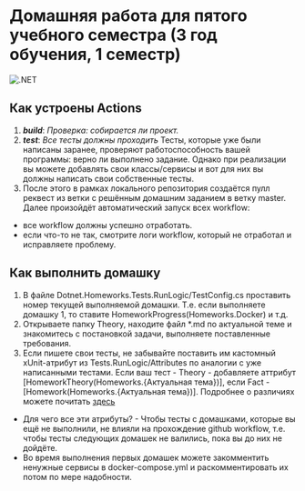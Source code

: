 # Домашняя работа для пятого учебного семестра (3 год обучения, 1 семестр)

![.NET](https://github.com/enhisir/HT.ITIS-3.1-student/actions/workflows/dotnet.yml/badge.svg)

## Как устроены Actions
1. ***build***: *Проверка: собирается ли проект.*
2. ***test***: *Все тесты должны проходить*
Тесты, которые уже были написаны заранее, проверяют работоспособность вашей программы:  верно ли выполнено задание.
Однако при реализации вы можете добавлять свои классы/сервисы и вот для них вы должны написать свои собственные тесты.
3. После этого в рамках локального репозитория создаётся пулл реквест из ветки с решённым домашним заданием в ветку master. Далее произойдёт автоматический запуск всех workflow:
- все workflow должны успешно отработать.
- если что-то не так, смотрите логи workflow, который не отработал и исправляете проблему.
## Как выполнить домашку
1. В файле Dotnet.Homeworks.Tests.RunLogic/TestConfig.cs проставить номер текущей выполняемой домашки. Т.е. если выполняете домашку 1, то ставите HomeworkProgress(Homeworks.Docker) и т.д.
2. Открываете папку Theory, находите файл *.md по актуальной теме и знакомитесь с постановкой задачи, выполняете поставленные требования.
3. Если пишете свои тесты, не забывайте поставить им кастомный xUnit-атрибут из Tests.RunLogic/Attributes по аналогии с уже написанными тестами. Если ваш тест - Theory - добавляете аттрибут [HomeworkTheory(Homeworks.{Актуальная тема})], если Fact - [Homework(Homeworks.{Актуальная тема})]. Подробнее о различиях можете почитать [здесь](https://codebots.com/docs/what-is-xunit)

- Для чего все эти атрибуты? - Чтобы тесты с домашками, которые вы ещё не выполнили, не влияли на прохождение github workflow, т.е. чтобы тесты следующих домашек не валились, пока вы до них не дойдёте.
- Во время выполнения первых домашек можете закомментить ненужные сервисы в docker-compose.yml и раскомментировать их потом по мере надобности.